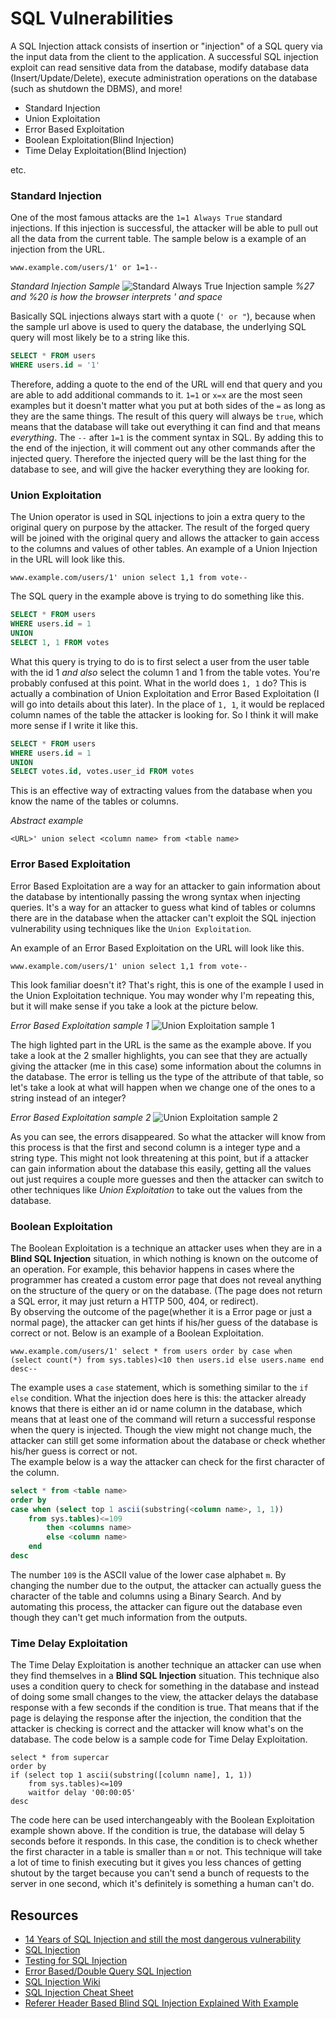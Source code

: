 # SQL Vulnerabilities
A SQL Injection attack consists of insertion or "injection" of a SQL query via the input data from the client to the application. A successful SQL injection exploit can read sensitive data from the database, modify database data (Insert/Update/Delete), execute administration operations on the database (such as shutdown the DBMS), and more!  

- Standard Injection
- Union Exploitation
- Error Based Exploitation
- Boolean Exploitation(Blind Injection)
- Time Delay Exploitation(Blind Injection)
  
etc.  
  

### Standard Injection
One of the most famous attacks are the `1=1 Always True` standard injections. If this injection is successful, the attacker will be able to pull out all the data from the current table. The sample below is a example of an injection from the URL.
```url
www.example.com/users/1' or 1=1--
```
  
*Standard Injection Sample*
![Standard Always True Injection sample](img/always-true.png)
*%27 and %20 is how the browser interprets ' and space*
  

Basically SQL injections always start with a quote (`' or "`), because when the sample url above is used to query the database, the underlying SQL query will most likely be to a string like this.
```sql
SELECT * FROM users
WHERE users.id = '1'
```
Therefore, adding a quote to the end of the URL will end that query and you are able to add additional commands to it. `1=1` or `x=x` are the most seen examples but it doesn't matter what you put at both sides of the `=` as long as they are the same things. The result of this query will always be `true`, which means that the database will take out everything it can find and that means *everything*.
The `--` after `1=1` is the comment syntax in SQL. By adding this to the end of the injection, it will comment out any other commands after the injected query. Therefore the injected query will be the last thing for the database to see, and will give the hacker everything they are looking for.
  


### Union Exploitation
The Union operator is used in SQL injections to join a extra query to the original query on purpose by the attacker. The result of the forged query will be joined with the original query and allows the attacker to gain access to the columns and values of other tables. An example of a Union Injection in the URL will look like this.
```url
www.example.com/users/1' union select 1,1 from vote--
```
The SQL query in the example above is trying to do something like this.
```sql
SELECT * FROM users
WHERE users.id = 1
UNION
SELECT 1, 1 FROM votes
```
What this query is trying to do is to first select a user from the user table with the id 1 *and also* select the column 1 and 1 from the table votes. You're probably confused at this point. What in the world does `1, 1` do? This is actually a combination of Union Exploitation and Error Based Exploitation (I will go into details about this later). In the place of `1, 1`, it would be replaced column names of the table the attacker is looking for. So I think it will make more sense if I write it like this.
```sql
SELECT * FROM users
WHERE users.id = 1
UNION
SELECT votes.id, votes.user_id FROM votes
```
This is an effective way of extracting values from the database when you know the name of the tables or columns.

*Abstract example*
```url
<URL>' union select <column name> from <table name>
```
  


### Error Based Exploitation
Error Based Exploitation are a way for an attacker to gain information about the database by intentionally passing the wrong syntax when injecting queries. It's a way for an attacker to guess what kind of tables or columns there are in the database when the attacker can't exploit the SQL injection vulnerability using techniques like the `Union Exploitation`.  
  
An example of an Error Based Exploitation on the URL will look like this.
```url
www.example.com/users/1' union select 1,1 from vote--
```
This look familiar doesn't it? That's right, this is one of the example I used in the Union Exploitation technique. You may wonder why I'm repeating this, but it will make sense if you take a look at the picture below.
  
*Error Based Exploitation sample 1*
![Union Exploitation sample 1](img/error-1.png)

The high lighted part in the URL is the same as the example above. If you take a look at the 2 smaller highlights, you can see that they are actually giving the attacker (me in this case) some information about the columns in the database. The error is telling us the type of the attribute of that table, so let's take a look at what will happen when we change one of the ones to a string instead of an integer?  

*Error Based Exploitation sample 2*
![Union Exploitation sample 2](img/error-2.png)

As you can see, the errors disappeared. So what the attacker will know from this process is that the first and second column is a integer type and a string type. This might not look threatening at this point, but if a attacker can gain information about the database this easily, getting all the values out just requires a couple more guesses and then the attacker can switch to other techniques like *Union Exploitation* to take out the values from the database.
  
  

### Boolean Exploitation
The Boolean Exploitation is a technique an attacker uses when they are in a **Blind SQL Injection** situation, in which nothing is known on the outcome of an operation. For example, this behavior happens in cases where the programmer has created a custom error page that does not reveal anything on the structure of the query or on the database. (The page does not return a SQL error, it may just return a HTTP 500, 404, or redirect).  
By observing the outcome of the page(whether it is a Error page or just a normal page), the attacker can get hints if his/her guess of the database is correct or not. Below is an example of a Boolean Exploitation.
```url
www.example.com/users/1' select * from users order by case when (select count(*) from sys.tables)<10 then users.id else users.name end desc--
```
The example uses a `case` statement, which is something similar to the `if else` condition. What the injection does here is this: the attacker already knows that there is either an id or name column in the database, which means that at least one of the command will return a successful response when the query is injected. Though the view might not change much, the attacker can still get some information about the database or check whether his/her guess is correct or not.  
The example below is a way the attacker can check for the first character of the column.
```sql
select * from <table name>
order by
case when (select top 1 ascii(substring(<column name>, 1, 1))
    from sys.tables)<=109
        then <columns name>
        else <column name>
    end
desc
```
The number `109` is the ASCII value of the lower case alphabet `m`. By changing the number due to the output, the attacker can actually guess the character of the table and columns using a Binary Search. And by automating this process, the attacker can figure out the database even though they can't get much information from the outputs.  
  


### Time Delay Exploitation
The Time Delay Exploitation is another technique an attacker can use when they find themselves in a **Blind SQL Injection** situation. This technique also uses a condition query to check for something in the database and instead of doing some small changes to the view, the attacker delays the database response with a few seconds if the condition is true. That means that if the page is delaying the response after the injection, the condition that the attacker is checking is correct and the attacker will know what's on the database. The code below is a sample code for Time Delay Exploitation.
```
select * from supercar
order by
if (select top 1 ascii(substring([column name], 1, 1))
    from sys.tables)<=109
    waitfor delay '00:00:05'
desc
```
The code here can be used interchangeably with the Boolean Exploitation example shown above. If the condition is true, the database will delay 5 seconds before it responds. In this case, the condition is to check whether the first character in a table is smaller than `m` or not. This technique will take a lot of time to finish executing but it gives you less chances of getting shutout by the target because you can't send a bunch of requests to the server in one second, which it's definitely is something a human can't do.

  

## Resources
- [14 Years of SQL Injection and still the most dangerous vulnerability](https://www.netsparker.com/blog/web-security/sql-injection-vulnerability-history/)
- [SQL Injection](https://www.owasp.org/index.php/SQL_Injection)
- [Testing for SQL Injection](https://www.owasp.org/index.php/Testing_for_SQL_Injection_%28OTG-INPVAL-005%29)
- [Error Based/Double Query SQL Injection](http://zerofreak.blogspot.com/2012/02/tutorial-by-zer0freak-zer0freak-sqli.html)
- [SQL Injection Wiki](http://www.sqlinjectionwiki.com/Categories/2/mysql-sql-injection-cheat-sheet/)
- [SQL Injection Cheat Sheet](http://ferruh.mavituna.com/sql-injection-cheatsheet-oku/)
- [Referer Header Based Blind SQL Injection Explained With Example](https://haiderm.com/referer-header-based-blind-sql-injection-explained-example/)
